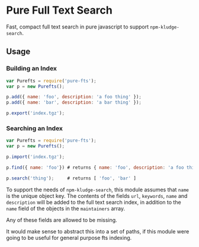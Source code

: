 # Pure Full Text Search

Fast, compact full text search in pure javascript to support `npm-kludge-search`.

## Usage

### Building an Index

```js
var Purefts = require('pure-fts');
var p = new Purefts();

p.add({ name: 'foo', description: 'a foo thing' });
p.add({ name: 'bar', description: 'a bar thing' });

p.export('index.tgz');
```

### Searching an Index

```js
var Purefts = require('pure-fts');
var p = new Purefts();

p.import('index.tgz');

p.find({ name: 'foo'}) # returns { name: 'foo', description: 'a foo thing' }

p.search('thing');     # returns [ 'foo', 'bar' ]

```

To support the needs of `npm-kludge-search`, this module assumes that
`name` is the unique object key.  The contents of the fields `url`,
`keywords`, `name` and `description` will be added to the full text
search index, in addition to the `name` field of the objects in the
`maintainers` array.

Any of these fields are allowed to be missing.

It would make sense to abstract this into a set of paths, if this
module were going to be useful for general purpose fts indexing.


